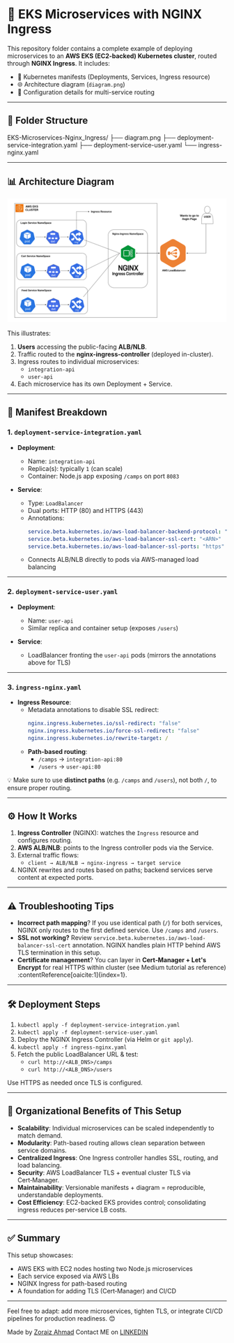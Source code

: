 # 🚀 EKS Microservices with NGINX Ingress

This repository folder contains a complete example of deploying microservices to an **AWS EKS (EC2-backed) Kubernetes cluster**, routed through **NGINX Ingress**. It includes:

- 🧩 Kubernetes manifests (Deployments, Services, Ingress resource)
- 🌐 Architecture diagram (`diagram.png`)
- 🔧 Configuration details for multi-service routing

---

## 📂 Folder Structure

EKS-Microservices-Nginx_Ingress/
├── diagram.png
├── deployment-service-integration.yaml
├── deployment-service-user.yaml
└── ingress-nginx.yaml


---

## 📊 Architecture Diagram

![EKS + Microservices + NGINX Ingress Diagram](diagram.png)

This illustrates:

1. **Users** accessing the public-facing **ALB/NLB**.
2. Traffic routed to the **nginx-ingress-controller** (deployed in-cluster).
3. Ingress routes to individual microservices:
   - `integration-api`
   - `user-api`
4. Each microservice has its own Deployment + Service.

---

## 📄 Manifest Breakdown

### 1. `deployment-service-integration.yaml`

- **Deployment**:  
  - Name: `integration-api`  
  - Replica(s): typically `1` (can scale)  
  - Container: Node.js app exposing `/camps` on port `8083`

- **Service**:  
  - Type: `LoadBalancer`  
  - Dual ports: HTTP (80) and HTTPS (443)  
  - Annotations:
    ```yaml
    service.beta.kubernetes.io/aws-load-balancer-backend-protocol: "tcp,http"
    service.beta.kubernetes.io/aws-load-balancer-ssl-cert: "<ARN>"
    service.beta.kubernetes.io/aws-load-balancer-ssl-ports: "https"
    ```
  - Connects ALB/NLB directly to pods via AWS-managed load balancing

---

### 2. `deployment-service-user.yaml`

- **Deployment**:  
  - Name: `user-api`  
  - Similar replica and container setup (exposes `/users`)

- **Service**:  
  - LoadBalancer fronting the `user-api` pods (mirrors the annotations above for TLS)

---

### 3. `ingress-nginx.yaml`

- **Ingress Resource**:  
  - Metadata annotations to disable SSL redirect:
    ```yaml
    nginx.ingress.kubernetes.io/ssl-redirect: "false"
    nginx.ingress.kubernetes.io/force-ssl-redirect: "false"
    nginx.ingress.kubernetes.io/rewrite-target: /
    ```
  - **Path-based routing**:
    - `/camps` → `integration-api:80`
    - `/users` → `user-api:80`

💡 Make sure to use **distinct paths** (e.g. `/camps` and `/users`), not both `/`, to ensure proper routing.

---

## ⚙️ How It Works

1. **Ingress Controller** (NGINX): watches the `Ingress` resource and configures routing.
2. **AWS ALB/NLB**: points to the Ingress controller pods via the Service.
3. External traffic flows:
   - `client → ALB/NLB → nginx-ingress → target service`
4. NGINX rewrites and routes based on paths; backend services serve content at expected ports.

---

## ⚠️ Troubleshooting Tips

- **Incorrect path mapping**? If you use identical path (`/`) for both services, NGINX only routes to the first defined service. Use `/camps` and `/users`.
- **SSL not working?** Review `service.beta.kubernetes.io/aws-load-balancer-ssl-cert` annotation. NGINX handles plain HTTP behind AWS TLS termination in this setup.
- **Certificate management**? You can layer in **Cert‑Manager + Let's Encrypt** for real HTTPS within cluster (see Medium tutorial as reference) :contentReference[oaicite:1]{index=1}.

---

## 🛠️ Deployment Steps

1. `kubectl apply -f deployment-service-integration.yaml`
2. `kubectl apply -f deployment-service-user.yaml`
3. Deploy the NGINX Ingress Controller (via Helm or `git apply`).
4. `kubectl apply -f ingress-nginx.yaml`
5. Fetch the public LoadBalancer URL & test:
   - `curl http://<ALB_DNS>/camps`
   - `curl http://<ALB_DNS>/users`

Use HTTPS as needed once TLS is configured.

---

## 🏢 Organizational Benefits of This Setup

- **Scalability**: Individual microservices can be scaled independently to match demand.
- **Modularity**: Path-based routing allows clean separation between service domains.
- **Centralized Ingress**: One Ingress controller handles SSL, routing, and load balancing.
- **Security**: AWS LoadBalancer TLS + eventual cluster TLS via Cert‑Manager.
- **Maintainability**: Versionable manifests + diagram = reproducible, understandable deployments.
- **Cost Efficiency**: EC2-backed EKS provides control; consolidating ingress reduces per-service LB costs.

---

## ✅ Summary

This setup showcases:
- AWS EKS with EC2 nodes hosting two Node.js microservices
- Each service exposed via AWS LBs
- NGINX Ingress for path-based routing
- A foundation for adding TLS (Cert‑Manager) and CI/CD

---

Feel free to adapt: add more microservices, tighten TLS, or integrate CI/CD pipelines for production readiness. 😊

Made by [Zoraiz Ahmad](https://github.com/zoraiz53)
Contact ME on [LINKEDIN](https://www.linkedin.com/in/zoraiz-ahmad-89b402330/)